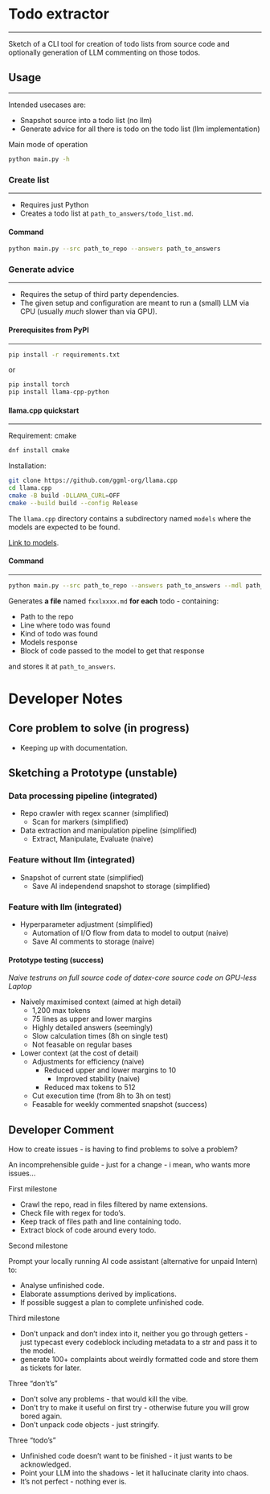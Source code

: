 # Todo extractor
---
Sketch of a CLI tool for creation of todo lists from source code and optionally generation of LLM commenting on those todos.

## Usage
---
Intended usecases are:
- Snapshot source into a todo list (no llm)
- Generate advice for all there is todo on the todo list (llm implementation)

Main mode of operation
```bash
python main.py -h
```

### Create list
---
- Requires just Python
- Creates a todo list at `path_to_answers/todo_list.md`.

#### Command 
```bash
python main.py --src path_to_repo --answers path_to_answers
```

### Generate advice 
---
- Requires the setup of third party dependencies. 
- The given setup and configuration are meant to run a (small) LLM via CPU (usually *much* slower than via GPU).

#### Prerequisites from PyPI
---
```bash
pip install -r requirements.txt
```
or
```bash
pip install torch
pip install llama-cpp-python
```

#### llama.cpp quickstart
---
Requirement: cmake
```bash
dnf install cmake
```

Installation:
```bash
git clone https://github.com/ggml-org/llama.cpp
cd llama.cpp
cmake -B build -DLLAMA_CURL=OFF
cmake --build build --config Release
```

The `llama.cpp` directory contains a subdirectory named `models` where the models are expected to be found. 

[Link to models](https://huggingface.co/TheBloke/deepseek-llm-7B-chat-GGUF/blob/main/README.md).

#### Command
--- 
 ```bash
python main.py --src path_to_repo --answers path_to_answers --mdl path_to_model --sys path_to_system_prompt
```

Generates **a file** named `fxxlxxxx.md` **for each** todo - containing:
- Path to the repo
- Line where todo was found
- Kind of todo was found
- Models response
- Block of code passed to the model to get that response

and stores it at `path_to_answers`.

# Developer Notes 
## Core problem to solve (in progress)
- Keeping up with documentation.

## Sketching a Prototype (unstable)
### Data processing pipeline (integrated)
- Repo crawler with regex scanner (simplified)
  - Scan for markers (simplified)
- Data extraction and manipulation pipeline (simplified)
  - Extract, Manipulate, Evaluate (naive)

### Feature without llm (integrated)
- Snapshot of current state (simplified)
  - Save AI independend snapshot to storage (simplified)

### Feature with llm (integrated)
- Hyperparameter adjustment (simplified)
  - Automation of I/O flow from data to model to output (naive)
  - Save AI comments to storage (naive)

#### Prototype testing (success)
*Naive testruns on full source code of datex-core source code on GPU-less Laptop*
- Naively maximised context (aimed at high detail)
  - 1,200 max tokens
  - 75 lines as upper and lower margins
  - Highly detailed answers (seemingly)
  - Slow calculation times (8h on single test)
  - Not feasable on regular bases
- Lower context (at the cost of detail)
  - Adjustments for efficiency (naive)
    - Reduced upper and lower margins to 10 
      - Improved stability (naive)
    - Reduced max tokens to 512
  - Cut execution time (from 8h to 3h on test)
  - Feasable for weekly commented snapshot (success)

## Developer Comment
How to create issues - is having to find problems to solve a problem? 

An incomprehensible guide - just for a change - i mean, who wants more issues… 

First milestone
- Crawl the repo, read in files filtered by name extensions.
- Check file with regex for todo’s.
- Keep track of files path and line containing todo.
- Extract block of code around every todo.

Second milestone

Prompt your locally running AI code assistant (alternative for unpaid Intern) to:
- Analyse unfinished code.
- Elaborate assumptions derived by implications.
- If possible suggest a plan to complete unfinished code. 

Third milestone
- Don’t unpack and don’t index into it, neither you go through getters - just typecast every codeblock including metadata to a str and pass it to the model.
- generate 100+ complaints about weirdly formatted code and store them as tickets for later.

Three “don’t’s”
- Don’t solve any problems - that would kill the vibe.
- Don’t try to make it useful on first try - otherwise future you will grow bored again.
- Don’t unpack code objects - just stringify.

Three “todo’s”
- Unfinished code doesn’t want to be finished - it just wants to be acknowledged.
- Point your LLM into the shadows - let it hallucinate clarity into chaos.
- It’s not perfect - nothing ever is.
